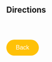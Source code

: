 ## Directions
<br> <br> 

<a href="https://githerdone17.github.io/MyPerfectWedding/index" target="_blank">
    <button style="background-color: #FFC107; color: white; padding: 12px 25px; font-size: 16px; border: none; border-radius: 50px; cursor: pointer; margins: 5px 25px;">
        Back
    </button>
</a>

